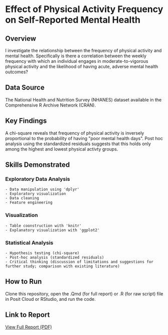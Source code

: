 # Effect of Physical Activity Frequency on Self-Reported Mental Health

## Overview
I investigate the relationship between the frequency of physical activity and mental health. Specifically is there a 
correlation between the weekly frequency with which an individual engages in moderate-to-vigorous physical activity and the
likelihood of having acute, adverse mental health outcomes?

## Data Source
The National Health and Nutrition Survey (NHANES) dataset available in the Comprehensive R Archive Network (CRAN).

## Key Findings
A chi-square reveals that frequency of physical activity is inversely proportional to the probability of having "poor
mental health days". Post hoc analysis using the standardized residuals suggests that this holds only among the highest and
lowest physical activty groups.

## Skills Demonstrated

### Exploratory Data Analysis
    - Data manipulation using 'dplyr'
    - Exploratory visualization
    - Data cleaning
    - Feature engineering
    
### Visualization
    - Table coonstruction with 'knitr'
    - Explanatory visualization with 'ggplot2'
    
### Statistical Analysis
    - Hypothesis testing (chi-square)
    - Post-hoc analysis (standardized residuals)
    - Critical thinking (discussion of limitations and suggestions for further study; comparison with existing literature)

## How to Run
Clone this repository, open the .Qmd (for full report) or .R (for raw script) file in Posit Cloud or RStudio, and run the 
code.

## Link to Report
[View Full Report (PDF)](effect_of_physical_activity_frequency_on_mental_health.pdf)
